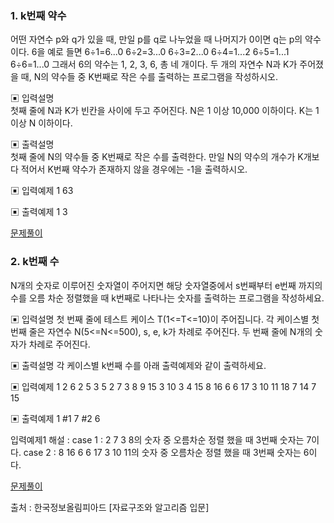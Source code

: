 

### 1. k번째 약수
어떤 자연수 p와 q가 있을 때, 만일 p를 q로 나누었을 때 나머지가 0이면 q는 p의 약수이다. 6을 예로 들면
6÷1=6...0 6÷2=3...0 6÷3=2...0 6÷4=1...2 6÷5=1...1 6÷6=1...0
그래서 6의 약수는 1, 2, 3, 6, 총 네 개이다.
두 개의 자연수 N과 K가 주어졌을 때, N의 약수들 중 K번째로 작은 수를 출력하는 프로그램을 작성하시오.

▣ 입력설명  
첫째 줄에 N과 K가 빈칸을 사이에 두고 주어진다. N은 1 이상 10,000 이하이다. K는 1 이상 N 이하이다.   

▣ 출력설명  
첫째 줄에 N의 약수들 중 K번째로 작은 수를 출력한다. 만일 N의 약수의 개수가 K개보다 적어서 K번째 약수가 존재하지 않을 경우에는 -1을 출력하시오. 

▣ 입력예제 
1 63

▣ 출력예제 
1 3

[문제풀이](https://github.com/nare0317/Inflearn_Python-Algorithm-Practice/blob/main/%EC%84%B9%EC%85%982-%EC%BD%94%EB%93%9C%EA%B5%AC%ED%98%84%EB%A0%A5%EA%B8%B0%EB%A5%B4%EA%B8%B0/1.%20k%EB%B2%88%EC%A7%B8%20%EC%95%BD%EC%88%98.py)

### 2. k번째 수 

N개의 숫자로 이루어진 숫자열이 주어지면 해당 숫자열중에서 s번째부터 e번째 까지의 수를 오름 차순 정렬했을 때 k번째로 나타나는 숫자를 출력하는 프로그램을 작성하세요.

▣ 입력설명
첫 번째 줄에 테스트 케이스 T(1<=T<=10)이 주어집니다.
각 케이스별
첫 번째 줄은 자연수 N(5<=N<=500), s, e, k가 차례로 주어진다. 두 번째 줄에 N개의 숫자가 차례로 주어진다.

▣ 출력설명
각 케이스별 k번째 수를 아래 출력예제와 같이 출력하세요.

▣ 입력예제 1 
2
6 2 5 3 
5 2 7 3 8 9 
15 3 10 3
4 15 8 16 6 6 17 3 10 11 18 7 14 7 15

▣ 출력예제 1 
#1 7
#2 6


입력예제1 해설 :
case 1 : 2 7 3 8의 숫자 중 오름차순 정렬 했을 때 3번째 숫자는 7이다.
case 2 : 8 16 6 6 17 3 10 11의 숫자 중 오름차순 정렬 했을 때 3번째 숫자는 6이다.

[문제풀이](https://github.com/nare0317/Inflearn_Python-Algorithm-Practice/blob/cad46e54df4c09449dda072b9e2fea4537eccdb1/%EC%84%B9%EC%85%982-%EC%BD%94%EB%93%9C%EA%B5%AC%ED%98%84%EB%A0%A5%EA%B8%B0%EB%A5%B4%EA%B8%B0/2.%20K%EB%B2%88%EC%A7%B8%20%EC%88%98.py)

출처 : 한국정보올림피아드
[자료구조와 알고리즘 입문]
  
